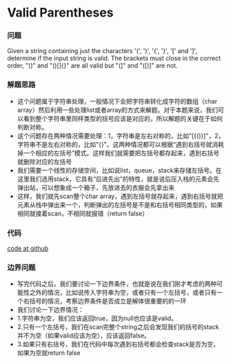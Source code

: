 # Valid Parentheses
### 问题
Given a string containing just the characters '(', ')', '{', '}', '[' and ']', determine if the input string is valid. The brackets must close in the correct order, "()" and "()[]{}" are all valid but "(]" and "([)]" are not.
### 解题思路
- 这个问题属于字符串处理，一般情况下会把字符串转化成字符的数组（char array）然后利用一些处理list或者array的方式来解题。对于本题来说，我们可以看到整个字符串里同样类型的括号应该是对应的，所以解题的关键在于如何判断对称。
- 这个问题存在两种情况需要处理：1，字符串是左右对称的，比如"[{()}]"，2，字符串不是左右对称的，比如"{}[]()"。这两种情况都可以根据“遇到右括号就消耗掉一个相应的左括号”模式。这样我们就需要把左括号都存起来，遇到右括号就删除对应的左括号
- 我们需要一个线性的存储空间，比如说list，queue，stack来存储左括号。在这里我们选用stack，它具有“后进先出”的特性，就是说后压入栈的元素会先弹出站，可以想象成一个箱子，先放进去的衣服会先拿出来
- 这样，我们就先scan整个char array，遇到左括号就存起来，遇到右括号就把元素从栈中弹出来一个，判断弹出的左括号是不是和右括号相同类型的，如果相同就接着scan，不相同就报错（return false）
### 代码
[code at github](https://github.com/dayhost/Leetcode/blob/master/ValidParenthes.java)
### 边界问题
- 写完代码之后，我们要讨论一下边界条件，也就是说在我们刚才考虑的两种可能性之外的情况，比如说传入字符串为空，或者只有一个左括号，或者只有一个右括号的情况，考察边界条件是否成立是解体很重要的的一环
- 我们讨论一下边界情况：
- 1.字符串为空，我们应该返回true，因为null也应该是valid。 
- 2.只有一个左括号，我们在scan完整个string之后会发现我们的括号的stack并不为空（如果valid应该为空），应该返回false。
- 3.如果只有右括号，我们在代码中每次遇到右括号都会检查stack是否为空，如果为空就return false

	
